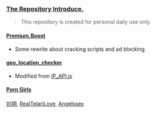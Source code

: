 ### [The Repository Introduce.](https://github.com/510004015/Quantumult_X)
> This repository is created for personal daily use only.
#### [Premium](https://github.com/510004015/Quantumult_X/tree/Remote/Premium),[Boost](https://github.com/510004015/Quantumult_X/raw/Remote/Boost.conf)
* Some rewrite about cracking scripts and ad blocking.
#### [geo_location_checker](https://github.com/510004015/Quantumult_X/raw/Remote/IP_API.js)
* Modified from [IP_API.js](https://raw.githubusercontent.com/KOP-XIAO/QuantumultX/master/Scripts/IP_API.js)
#### [Porn Girls](https://cn.pornhub.com)
[刘玥](https://cn.pornhub.com/pornstar/june-liu), [RealTelariLove](https://cn.pornhub.com/model/realtelarilove), [Angelssex](https://cn.pornhub.com/model/angelssex)
